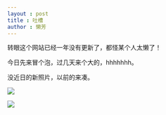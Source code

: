 ```yaml
---
layout : post
title : 吐槽
author : 懒芳
---
```


转眼这个网站已经一年没有更新了，都怪某个人太懒了！

今日先来冒个泡，过几天来个大的，hhhhhhh。

没近日的新照片，以前的来凑。

![](http://cdn.51leif.com/image/2018/12/4/%E6%88%91%E4%B8%8E%E8%80%81%E9%9B%B7.jpg)

![](http://cdn.51leif.com/image/2018/12/4/%E8%80%81%E9%9B%B7.jpg)